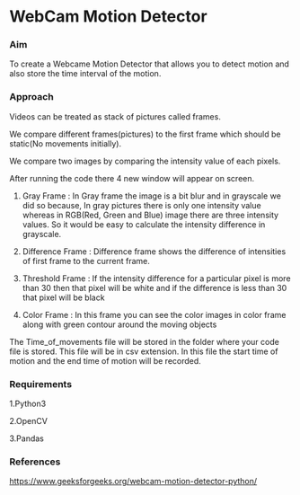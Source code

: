# WebCam Motion Detector

### Aim
  
To create a Webcame Motion Detector that allows you to detect motion and also store the time interval of the motion.

### Approach

Videos can be treated as stack of pictures called frames. 

We compare different frames(pictures) to the first frame which should be static(No movements initially).

We compare two images by comparing the intensity value of each pixels.

After running the code there 4 new window will appear on screen.

1. Gray Frame : In Gray frame the image is a bit blur and in grayscale we did so because, In gray pictures there is only one intensity value whereas in RGB(Red, Green and Blue) image there are three intensity values.
So it would be easy to calculate the intensity difference in grayscale.

2. Difference Frame : Difference frame shows the difference of intensities of first frame to the current frame.

3. Threshold Frame : If the intensity difference for a particular pixel is more than 30 then that pixel will be white and if the difference is less than 30 that pixel will be black

4. Color Frame : In this frame you can see the color images in color frame along with green contour around the moving objects

The Time_of_movements file will be stored in the folder where your code file is stored. This file will be in csv extension. In this file the start time of motion and the end time of motion will be recorded.

### Requirements

1.Python3

2.OpenCV

3.Pandas

### References

https://www.geeksforgeeks.org/webcam-motion-detector-python/
